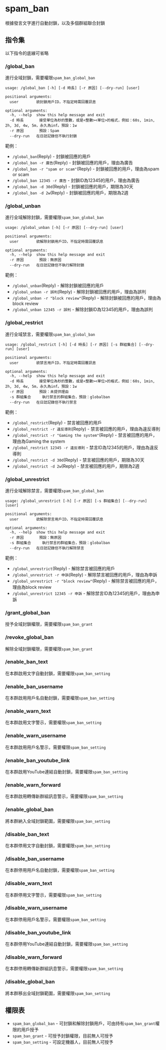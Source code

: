 # spam_ban
根據發言文字進行自動封鎖，以及多個群組聯合封鎖

## 指令集
以下指令的底線可省略

### /global_ban
進行全域封鎖，需要權限`spam_ban_global_ban`
```
usage: /global_ban [-h] [-d 時長] [-r 原因] [--dry-run] [user]

positional arguments:
  user        欲封鎖用戶ID，不指定時需回覆訊息

optional arguments:
  -h, --help  show this help message and exit
  -d 時長       接受單位為秒的整數，或是<整數><單位>的格式，例如：60s, 1min, 2h, 3d, 4w, 5m，永久為inf。預設：1w
  -r 原因       預設：Spam
  --dry-run   在日誌記錄但不執行封鎖
```
範例：
- `/global_ban`(Reply) - 封鎖被回應的用戶
- `/global_ban -r 廣告`(Reply) - 封鎖被回應的用戶，理由為廣告
- `/global_ban -r "spam or scam"`(Reply) - 封鎖被回應的用戶，理由為spam or scam
- `/global_ban 12345 -r 廣告` - 封鎖ID為12345的用戶，理由為廣告
- `/global_ban -d 30d`(Reply) - 封鎖被回應的用戶，期限為30天
- `/global_ban -d 2w`(Reply) - 封鎖被回應的用戶，期限為2週

### /global_unban
進行全域解除封鎖，需要權限`spam_ban_global_ban`
```
usage: /global_unban [-h] [-r 原因] [--dry-run] [user]

positional arguments:
  user        欲解除封鎖用戶ID，不指定時需回覆訊息

optional arguments:
  -h, --help  show this help message and exit
  -r 原因       預設：無原因
  --dry-run   在日誌記錄但不執行解除封鎖
```
範例：
- `/global_unban`(Reply) - 解除封鎖被回應的用戶
- `/global_unban -r 誤判`(Reply) - 解除封鎖被回應的用戶，理由為誤判
- `/global_unban -r "block review"`(Reply) - 解除封鎖被回應的用戶，理由為block review
- `/global_unban 12345 -r 誤判` - 解除封鎖ID為12345的用戶，理由為誤判

### /global_restrict
進行全域禁言，需要權限`spam_ban_global_ban`
```
usage: /global_restrict [-h] [-d 時長] [-r 原因] [-s 群組集合] [--dry-run] [user]

positional arguments:
  user        欲禁言用戶ID，不指定時需回覆訊息

optional arguments:
  -h, --help  show this help message and exit
  -d 時長       接受單位為秒的整數，或是<整數><單位>的格式，例如：60s, 1min, 2h, 3d, 4w, 5m，永久為inf。預設：1w
  -r 原因       預設：未提供理由
  -s 群組集合     執行禁言的群組集合，預設：globalban
  --dry-run   在日誌記錄但不執行禁言
```
範例：
- `/global_restrict`(Reply) - 禁言被回應的用戶
- `/global_restrict -r 違反導則`(Reply) - 禁言被回應的用戶，理由為違反導則
- `/global_restrict -r "Gaming the system"`(Reply) - 禁言被回應的用戶，理由為Gaming the system
- `/global_restrict 12345 -r 違反導則` - 禁言ID為12345的用戶，理由為違反導則
- `/global_restrict -d 30d`(Reply) - 禁言被回應的用戶，期限為30天
- `/global_restrict -d 2w`(Reply) - 禁言被回應的用戶，期限為2週

### /global_unrestrict
進行全域解除禁言，需要權限`spam_ban_global_ban`
```
usage: /global_unrestrict [-h] [-r 原因] [-s 群組集合] [--dry-run] [user]

positional arguments:
  user        欲解除禁言用戶ID，不指定時需回覆訊息

optional arguments:
  -h, --help  show this help message and exit
  -r 原因       預設：無原因
  -s 群組集合     執行禁言的群組集合，預設：globalban
  --dry-run   在日誌記錄但不執行解除禁言
```
範例：
- `/global_unrestrict`(Reply) - 解除禁言被回應的用戶
- `/global_unrestrict -r 申訴`(Reply) - 解除禁言被回應的用戶，理由為申訴
- `/global_unrestrict -r "block review"`(Reply) - 解除禁言被回應的用戶，理由為block review
- `/global_unrestrict 12345 -r 申訴` - 解除禁言ID為12345的用戶，理由為申訴

### /grant_global_ban
授予全域封鎖權限，需要權限`spam_ban_grant`

### /revoke_global_ban
解除全域封鎖權限，需要權限`spam_ban_grant`

### /enable_ban_text
在本群啟用文字自動封鎖，需要權限`spam_ban_setting`

### /enable_ban_username
在本群啟用用戶名自動封鎖，需要權限`spam_ban_setting`

### /enable_warn_text
在本群啟用文字警示，需要權限`spam_ban_setting`

### /enable_warn_username
在本群啟用用戶名警示，需要權限`spam_ban_setting`

### /enable_ban_youtube_link
在本群啟用YouTube連結自動封鎖，需要權限`spam_ban_setting`

### /enable_warn_forward
在本群啟用轉傳新群組訊息警示，需要權限`spam_ban_setting`

### /enable_global_ban
將本群納入全域封鎖範圍，需要權限`spam_ban_setting`

### /disable_ban_text
在本群停用文字自動封鎖，需要權限`spam_ban_setting`

### /disable_ban_username
在本群停用用戶名自動封鎖，需要權限`spam_ban_setting`

### /disable_warn_text
在本群停用文字警示，需要權限`spam_ban_setting`

### /disable_warn_username
在本群停用用戶名警示，需要權限`spam_ban_setting`

### /disable_ban_youtube_link
在本群停用YouTube連結自動封鎖，需要權限`spam_ban_setting`

### /disable_warn_forward
在本群停用轉傳新群組訊息警示，需要權限`spam_ban_setting`

### /disable_global_ban
將本群移出全域封鎖範圍，需要權限`spam_ban_setting`

## 權限表
- `spam_ban_global_ban` - 可封鎖和解除封鎖用戶，可由持有`spam_ban_grant`權限的用戶授予
- `spam_ban_grant` - 可授予封鎖權限，目前無人可授予
- `spam_ban_setting` - 可設定機器人，目前無人可授予
